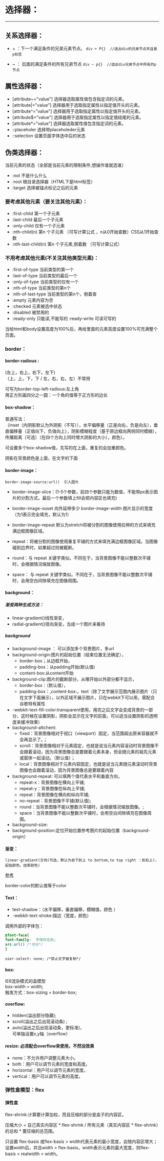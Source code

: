 # 选择器：
-----
## 关系选择器：
-  \+ ：下一个满足条件的兄弟元素节点。
`div + P{}  //选出div的兄弟节点并且是p标签`

- ~ ： 后面的满足条件的所有兄弟节点
`div ~ p{}  //选出div兄弟节点中所有的p节点`

## 属性选择器：
- [attribute~="value"] 选择器选取属性值包含指定词的元素。
- [attribute|="value"] 选择器用于选取指定属性以指定值开头的元素。
- [attribute^="value"] 选择器用于选取指定属性以指定值开头的元素。
- [attribute$="value"] 选择器用于选取指定属性以指定值结尾的元素。
- [attribute*="value"] 选择器选取属性值包含指定词的元素。
- ::placeholer  选择带placeholeder元素
- ::selection   设置页面字体选中后的状态

## 伪类选择器：
当前元素的状态（全部是当前元素的限制条件,想操作谁就选谁）
- :not  不是什么什么
- :root 根目录选择器（HTML下是html标签）
- :target 选择被锚点标记之后的元素

### 要考虑其他元素（要关注其他元素）：
- :first-child 第一个子元素
- :last-child 最后一个子元素
- :only-child  仅有一个子元素
- :nth-child(n) 第n 个子元素 （可写计算公式 ，n从0开始查数）CSS从1开始查数 
- :nth-last-child(n) 第n 个子元素,倒着数 （可写计算公式）


### 不用考虑其他元素(不关注其他类型元素)：
- :first-of-type  当前类型的第一个
- :last-of-type  当前类型的最后一个
- :only-of-type  当前类型的仅有一个
- :nth-of-type  当前类型的第n个
- :nth-of-last-type  当前类型的第n个，倒着查
- :empty 	元素内容为空
- :checked  元素被选中状态
- :disabled  被禁用的
- :ready-only  只能读,不能写的
:ready-write  可读可写的

当给html和body设置高度为100%后，再给里面的元素高度设置100%可充满整个页面。


### border：
#### border-radious : 
(左上，右上，右下，左下)  
（上，上，下，下 / 左，右，右，左）不常用 

可写为border-top-left-radious:左上角  
用正方形画四分之一圆：一个角的值等于正方形的边长


#### box-shadow：
普通写法：   
（inset（内阴影默认为外阴影（不写）），水平偏移量（正是向右，负是向左），垂直偏移量（正值向下，负值向上），阴影模糊程度（基于原边框向两侧同时模糊），传播距离（可选）（在四个方向上同时增大阴影的大小），颜色）。

可设置多个box-shadow值，先写的在上面，重复的会加重颜色。

阴影在背景颜色是上面，在文字的下面


#### border-image：
`border-image-source:url()  引入图片`

- border-image-slice：(1-5个参数，前四个参数只能为数值，不能带px表示图片的分割方式，最后一个参数填上fill会把内容区也填充)


- border-image-ouset  向外延伸多少
border-image-width  图片显示的宽度（为1表示完全填充，默认为1）
- border-image-repeat  默认为stretch将被分割的图像使用拉伸的方式来填充满边框图像区域。
- repeat：将被分割的图像使用重复平铺的方式来填充满边框图像区域。当图像碰到边界时，如果超过则被截断。
- round：与 repeat 关键字类似。不同在于，当背景图像不能以整数次平铺时，会根据情况缩放图像。
- space： 与 repeat 关键字类似。不同在于，当背景图像不能以整数次平铺时，会用空白间隙填充在图像周围。

#### background：
##### 渐变两种生成方法：
- linear-gradient()线性渐变，
- radial-gradient()径向渐变，当成一个图片来看待

##### background
- background-image ： 可以添加多个背景图片，多url
- background-origin:图片的起始位置（结束位置无法确定），
    - border-box；从边框开始，
    - padding-box：从padding开始(默认值)
    - content-box:从content开始 
- background-clip:图片的截断部分，从哪开始以外部分都不显示，
    - border-box：（默认值），
    - padding-box：,content-box:，text（除了文字展示范围内展示图片（只在文字下面展示），以外区域不展示图片，只在webkit下可以用，需配合谷歌特有属性 
- \-webkit-text-fill-color:transparent使用，用完之后文字会变成背景的一部分，这时候在设置阴影，阴影会显示在文字的前面，可以适当设置阴影的透明度来缓冲效果）
- background-attchent:
    - fixed：背景图像相对于视口（viewport）固定，当范围超出原来容器就不会再显示了。；
    - scroll：背景图像相对于元素固定，也就是说当元素内容滚动时背景图像不会跟着滚动，因为背景图像总是要跟着元素本身，但会随元素的祖先元素或窗体一起滚动。（默认值）；
    - local：背景图像相对于元素内容固定，也就是说当元素随元素滚动时背景图像也会跟着滚动，因为背景图像总是要跟着内容
- background-repeat: 可以填两个值代表水平和垂直方向，   
    - repeat-x：背景图像在横向上平铺;
    - repeat-y：背景图像在纵向上平铺;
    - repeat：背景图像在横向和纵向平铺;
    - no-repeat：背景图像不平铺(默认值);
    - round：当背景图像不能以整数次平铺时，会根据情况缩放图像。;
    - space：当背景图像不能以整数次平铺时，会用空白间隙填充在图像周围。
- background-size:
- background-position:定位开始位置参考图片的起始位置（background-origin）	


#### 渐变：
`linear-gradient(方向(可选，默认为自下到上 to bottom,to top right ：到右上)，起始颜色，结束颜色)`

[参考](http://css.doyoe.com/)

border-color的默认值等于color	 	

#### Text：
- text-shadow：（水平偏移，垂直偏移，模糊值，颜色 ）
- \-webkit-text-stroke:描边（宽度，颜色）

调用外部的字体包：
```css
@font-face{
font-family:  字体的名称;
src:url() /*地址*/
}
```

`user-select: none; /*禁止文字被复制*/`

#### box:
IE6混杂模式的盒模型  
box-width = width;  
触发方式：box-sizing = border-box;

#### overflow:  
- hidden(溢出部分隐藏);
- scroll(溢出之后出现滚动条) ;
- auto(溢出之后出现滚动条，更标准)，  
可单独设置x,y轴（overflow）

#### resize: 必须配合overflow来使用，不然没效果
- none：不允许用户调整元素大小。
- both：用户可以调节元素的宽度和高度。
- horizontal：用户可以调节元素的宽度。
- vertical：用户可以调节元素的高度。

### 弹性盒模型：flex
#### 弹性盒
flex-shrink:计算要计算加权，而且压缩的部分是盒子的内容区。

压缩大小 = 自己真实内容区 * flex-shrink / 所有元素（真实内容区 * flex-shrink）的总和  * 要压缩的总范围。

只设置 flex-basis 或flex-basis > width代表元素的最小宽度，会随内容区增大；  
设置width后，并且width > flex-basis，width表示元素的最大宽度，则flex-basis < realwidth < width。
